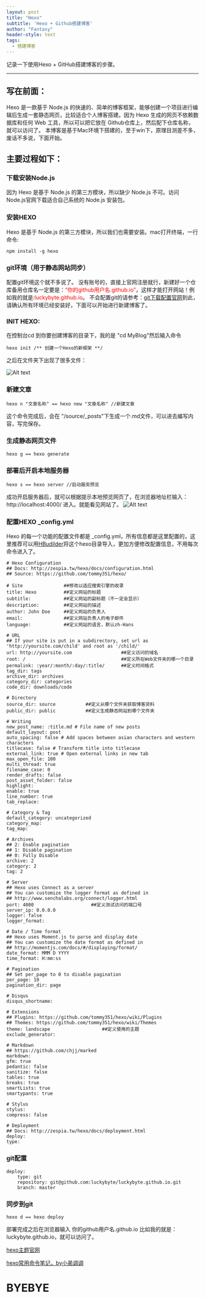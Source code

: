 ```yaml
---
layout: post
title: "Hexo"
subtitle: 'Hexo + Github搭建博客'
author: "Fantasy"
header-style: text
tags:
  - 搭建博客
---
```


记录一下使用Hexo + GitHub搭建博客的步骤。

---
## 写在前面：

Hexo 是一款基于 Node.js 的快速的、简单的博客框架，能够创建一个项目进行编辑后生成一套静态网页，比较适合个人博客搭建。因为 Hexo 生成的网页不依赖数据库和任何 Web 工具，所以可以把它放在 Github仓库上，然后配下仓库名称，就可以访问了。 本博客是基于Mac环境下搭建的，至于win下，原理目测差不多，废话不多说，下面开始。


## 主要过程如下：

### 下载安装Node.js

因为 Hexo 是基于 Node.js 的第三方模块，所以缺少 Node.js 不可。访问 Node.js官网下载适合自己系统的 Node.js 安装包。

### 安装HEXO

Hexo 是基于 Node.js 的第三方模块，所以我们也需要安装。mac打开终端，一行命令:

	npm install -g hexo

### git环境（用于静态网站同步）

配置git环境这个就不多说了。 没有账号的，直接上官网注册就行，新建好一个仓库备用仓库名一定要是：<font color=#ff0000>“你的github用户名.github.io”</font>，这样才能打开网站！例如我的就是:<font color=#ff0000>luckybyte.github.io</font>。 不会配置git的请参考：[git下载配置官网](https://git-scm.com/downloads "Markdown")到此，请确认所有环境已经安装好，下面可以开始进行新建博客了。

### INIT HEXO:

在控制台cd 到你要创建博客的目录下，我的是 "cd MyBlog"然后输入命令

	hexo init /** 创建一个Hexo的新框架 **/

之后在文件夹下出现了很多文件：

![Alt text](https://i.loli.net/2018/07/28/5b5b424805ccf.png "图片")

### 新建文章

	hexo n "文章名称" == hexo new "文章名称" //新建文章

这个命令完成后，会在 "/source/_posts"下生成一个.md文件，可以进去编写内容，写完保存。

### 生成静态网页文件

	hexo g == hexo generate

### 部署后开启本地服务器

	hexo s == hexo server //启动服务预览

成功开启服务器后，就可以根据提示本地预览网页了，在浏览器地址栏输入：http://localhost:4000/ 进入。就能看见网站了。
![Alt text](https://i.loli.net/2018/07/28/5b5b450dbca54.jpg "图片")

### 配置HEXO  _config.yml

Hexo 的每一个功能的配置文件都是 _config.yml，所有信息都是这里配置的，这里推荐可以用[HBudilder](http://www.dcloud.io/ "Markdown")将这个hexo目录导入，更加方便修改配置信息，不用每次命令进入了。

	# Hexo Configuration
	## Docs: http://zespia.tw/hexo/docs/configuration.html
	## Source: https://github.com/tommy351/hexo/

	# Site               ##修改以适应搜索引擎的收录
	title: Hexo          ##定义网站的标题
	subtitle:            ##定义网站的副标题（不一定会显示）
	description:         ##定义网站的描述
	author: John Doe     ##定义网站的负责人
	email:               ##定义网站负责人的电子邮件
	language:            ##定义网站的语言，默认zh-Hans

	# URL
	## If your site is put in a subdirectory, set url as 'http://yoursite.com/child' and root as '/child/'
	url: http://yoursite.com                  ##定义访问的域名
	root: /                                   ##定义所在Web文件夹的哪一个目录
	permalink: :year/:month/:day/:title/      ##定义时间格式
	tag_dir: tags                             
	archive_dir: archives
	category_dir: categories
	code_dir: downloads/code

	# Directory
	source_dir: source           ##定义从哪个文件夹获取博客资料              
	public_dir: public           ##定义生成静态网站到哪个文件夹

	# Writing
	new_post_name: :title.md # File name of new posts
	default_layout: post
	auto_spacing: false # Add spaces between asian characters and western characters
	titlecase: false # Transform title into titlecase
	external_link: true # Open external links in new tab
	max_open_file: 100
	multi_thread: true
	filename_case: 0
	render_drafts: false
	post_asset_folder: false
	highlight:
	enable: true
	line_number: true
	tab_replace:

	# Category & Tag
	default_category: uncategorized
	category_map:
	tag_map:

	# Archives
	## 2: Enable pagination
	## 1: Disable pagination
	## 0: Fully Disable
	archive: 2
	category: 2
	tag: 2

	# Server
	## Hexo uses Connect as a server
	## You can customize the logger format as defined in
	## http://www.senchalabs.org/connect/logger.html
	port: 4000                     ##定义测试访问的端口号
	server_ip: 0.0.0.0             
	logger: false
	logger_format:

	# Date / Time format
	## Hexo uses Moment.js to parse and display date
	## You can customize the date format as defined in
	## http://momentjs.com/docs/#/displaying/format/
	date_format: MMM D YYYY
	time_format: H:mm:ss

	# Pagination
	## Set per_page to 0 to disable pagination
	per_page: 10
	pagination_dir: page

	# Disqus
	disqus_shortname:

	# Extensions
	## Plugins: https://github.com/tommy351/hexo/wiki/Plugins
	## Themes: https://github.com/tommy351/hexo/wiki/Themes
	theme: landscape                   ##定义使用的主题
	exclude_generator:

	# Markdown
	## https://github.com/chjj/marked
	markdown:
	gfm: true
	pedantic: false
	sanitize: false
	tables: true
	breaks: true
	smartLists: true
	smartypants: true

	# Stylus
	stylus:
	compress: false

	# Deployment
	## Docs: http://zespia.tw/hexo/docs/deployment.html
	deploy:
	type:
	
### git配置

	deploy:
 		type: git
 		repository: git@github.com:luckybyte/luckybyte.github.io.git
  		branch: master
### 同步到git

	hexo d == hexo deploy 

部署完成之后在浏览器输入 你的github用户名.github.io  比如我的就是：luckybyte.github.io，就可以访问了。


[hexo主题官网](https://hexo.io/themes/ "Markdown")


[hexo常用命令笔记，by小弟调调](https://segmentfault.com/a/1190000002632530 "Markdown")


# BYEBYE

